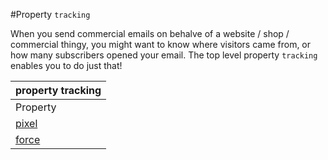 #Property `tracking`

When you send commercial emails on behalve of a website / shop / commercial thingy,
you might want to know where visitors came from, or how many subscribers opened your email. 
The top level property `tracking` enables you to do just that!

| property tracking |
| --- |
| Property | Value | Desc. |
| [pixel](copernica-docs:ResponsiveEmail/json/property-pixel) | _string_ | Online location (URL) of the tracking pixel that will be added to the mail. |
| [force](copernica-docs:ResponsiveEmail/json/property-force) | _boolean_ | Force inclusion of the tracking pixel, even if the email contains other images too. |